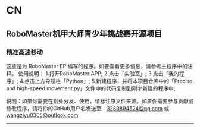 # CN
## RoboMaster机甲大师青少年挑战赛开源项目
### 精准高速移动
这些是为 RoboMaster EP 编写的程序。如要查看更多信息，请参考主程序中的注释。
使用说明：
1.打开RoboMaster APP;
2.点击「实验室」;
3.点击「我的程序」;
4.点击上方导航栏「Python」;
5.新建程序，并将本项目仓库中的「Precise and high-speed movement.py」文件中的代码复制到刚才新建的程序中;

说明：如果你需要在别处分发、使用，请标注原文件来源。如果你需要参与贡献或修改程序，请将你的GitHub用户名发送至：3280894524@qq.com 或 wangziyu0305@outlook.com
****

